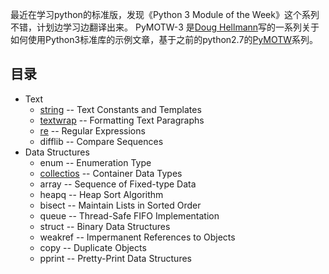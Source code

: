 最近在学习python的标准版，发现《Python 3 Module of the Week》这个系列不错，计划边学习边翻译出来。
PyMOTW-3 是[Doug Hellmann](https://doughellmann.com/blog/)写的一系列关于如何使用Python3标准库的示例文章，基于之前的python2.7的[PyMOTW](https://pymotw.com/2/)系列。

## 目录
* Text
    - [string](https://github.com/chenyang929/python3_module_of_the_week_zh/blob/master/chapter01/string.md) -- Text Constants and Templates
    - [textwrap](https://github.com/chenyang929/python3_module_of_the_week_zh/blob/master/chapter01/textwrap.md) -- Formatting Text Paragraphs
    - [re](https://github.com/chenyang929/python3_module_of_the_week_zh/blob/master/chapter01/re.md) -- Regular Expressions
    - difflib -- Compare Sequences
* Data Structures
    - enum -- Enumeration Type
    - [collectios](https://github.com/chenyang929/python3_module_of_the_week_zh/blob/master/Data%20Structures/collections/collections.md) -- Container Data Types
    - array -- Sequence of Fixed-type Data
    - heapq -- Heap Sort Algorithm
    - bisect -- Maintain Lists in Sorted Order
    - queue -- Thread-Safe FIFO Implementation
    - struct -- Binary Data Structures
    - weakref -- Impermanent References to Objects
    - copy -- Duplicate Objects
    - pprint -- Pretty-Print Data Structures



